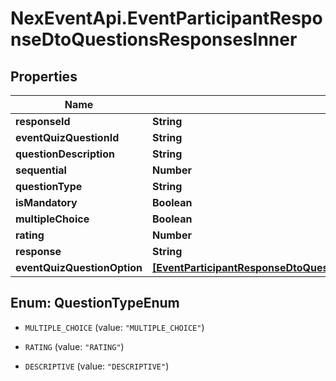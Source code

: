 # NexEventApi.EventParticipantResponseDtoQuestionsResponsesInner

## Properties

Name | Type | Description | Notes
------------ | ------------- | ------------- | -------------
**responseId** | **String** |  | 
**eventQuizQuestionId** | **String** |  | 
**questionDescription** | **String** |  | 
**sequential** | **Number** |  | 
**questionType** | **String** |  | 
**isMandatory** | **Boolean** |  | 
**multipleChoice** | **Boolean** |  | 
**rating** | **Number** |  | [optional] 
**response** | **String** |  | [optional] 
**eventQuizQuestionOption** | [**[EventParticipantResponseDtoQuestionsResponsesInnerEventQuizQuestionOptionInner]**](EventParticipantResponseDtoQuestionsResponsesInnerEventQuizQuestionOptionInner.md) |  | [optional] 



## Enum: QuestionTypeEnum


* `MULTIPLE_CHOICE` (value: `"MULTIPLE_CHOICE"`)

* `RATING` (value: `"RATING"`)

* `DESCRIPTIVE` (value: `"DESCRIPTIVE"`)




